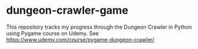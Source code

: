 # dungeon-crawler-game
This repository tracks my progress through the Dungeon Crawler in Python using Pygame course on Udemy. See https://www.udemy.com/course/pygame-dungeon-crawler/
